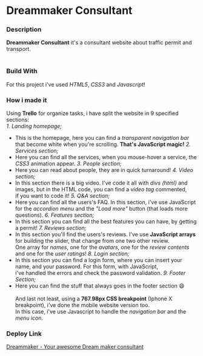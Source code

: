 # Dreammaker Consultant

### Description
**Dreammaker Consultant** it's a consultant website about traffic permit and transport. <br/><br/>

### Build With
For this project i've used *HTML5*, *CSS3* and *Javascript*!

### How i made it
Using **Trello** for organize tasks, i have split the website in 9 specified sections:<br/>
*1. Landing homepage;*
  + This is the homepage, here you can find a *transparent navigation bar* that become white when you're scrolling. **That's JavaScript magic!**
*2. Services section;*
  + Here you can find all the services, when you mouse-hover a service, the *CSS3* animation appear.
*3. People section;*
  + Here you can read about people, they are in quick turnaround! 
*4. Video section;*
  + In this section there is a big video. I've code it all with *divs (html)* and images, but in the HTML code, you can find a _video tag_ commented, <br>
    if you want to code it!
*5. Q&A section;*
  + Here you can find all the users's FAQ. In this section, i've use JavaScript for the *accordion menu* and the *"Load more"* button (that loads more questions).
*6. Features section;*
  + In this section you can find all the best features you can have, by getting a permit!
*7. Reviews section;*
  + In this section you'll find the users's reviews. I've use **JavaScript arrays** for building the slider, that change from one two other review. <br/>
    One array for *names*, one for the *avatars*, one for the *review contents* and one for the *user ratings*!
*8. Login section;*
  + In this section you can find a login form, where you can insert your name, and your password. For this form, with JavaScript, <br/>
    i've handled the errors and check the password validation.
*9. Footer Section;*
  + Here you can find the stuff that always goes in the footer section :smile:
<br/><br/>
And last not least, using a **767.98px CSS breakpoint** (Iphone X breakpoint), i've done the mobile website version too. <br/>
In this case, i've use Javascript to handle the *navigation bar* and the *menu icon*. 

### Deploy Link
[Dreammaker - Your awesome Dream maker consultant](https://dreammakerconsultant.netlify.app/ "Here's the link to make yuor dream come true!")
